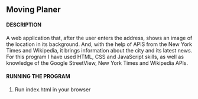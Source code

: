 ## Moving Planer

#### DESCRIPTION
A web application that, after the user enters the address, shows an image of the location in its background. And, with the help of APIS from the New York Times and Wikipedia, it brings information about the city and its latest news. For this program I have used HTML, CSS and JavaScript skills, as well as knowledge of the Google StreetView, New York Times and Wikipedia APIs.



#### RUNNING THE PROGRAM
1. Run index.html in your browser
